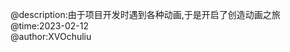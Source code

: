 @description:由于项目开发时遇到各种动画,于是开启了创造动画之旅                                                                                                                                                    
@time:2023-02-12                                                                                                                                                                                                 
@author:XVOchuliu
